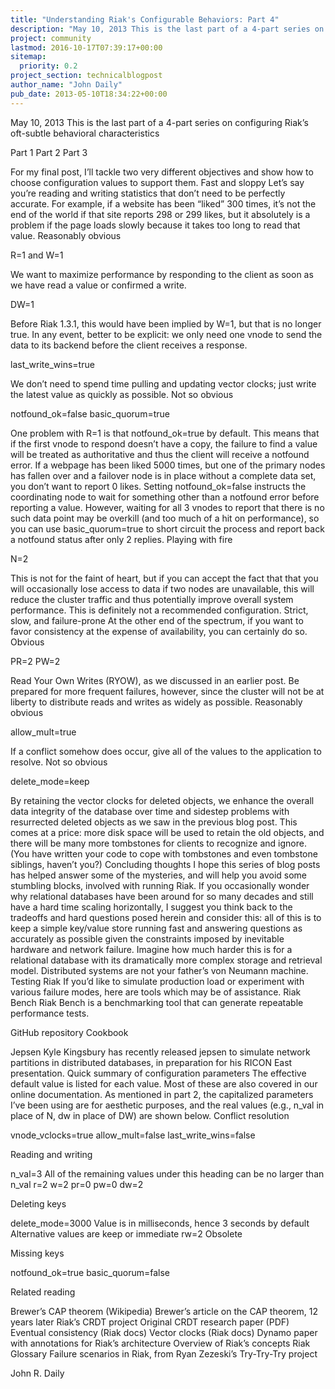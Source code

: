 ```yaml
---
title: "Understanding Riak's Configurable Behaviors: Part 4"
description: "May 10, 2013 This is the last part of a 4-part series on configuring Riak’s oft-subtle behavioral characteristics  	Part 1 	Part 2 	Part 3 For my final post, I’ll tackle two very different objectives and show how to choose configuration values to support them. Fast and sloppy Let’s sa"
project: community
lastmod: 2016-10-17T07:39:17+00:00
sitemap:
  priority: 0.2
project_section: technicalblogpost
author_name: "John Daily"
pub_date: 2013-05-10T18:34:22+00:00
---
```

May 10, 2013
This is the last part of a 4-part series on configuring Riak’s oft-subtle behavioral characteristics

Part 1
Part 2
Part 3

For my final post, I’ll tackle two very different objectives and show how to choose configuration values to support them.
Fast and sloppy
Let’s say you’re reading and writing statistics that don’t need to be perfectly accurate. For example, if a website has been “liked” 300 times, it’s not the end of the world if that site reports 298 or 299 likes, but it absolutely is a problem if the page loads slowly because it takes too long to read that value.
Reasonably obvious

R=1 and W=1

We want to maximize performance by responding to the client as soon as we have read a value or confirmed a write.

DW=1

Before Riak 1.3.1, this would have been implied by W=1, but that is no longer true. In any event, better to be explicit: we only need one vnode to send the data to its backend before the client receives a response.

last\_write\_wins=true

We don’t need to spend time pulling and updating vector clocks; just write the latest value as quickly as possible.
Not so obvious

notfound\_ok=false
basic\_quorum=true

One problem with R=1 is that notfound\_ok=true by default. This means that if the first vnode to respond doesn’t have a copy, the failure to find a value will be treated as authoritative and thus the client will receive a notfound error.
If a webpage has been liked 5000 times, but one of the primary nodes has fallen over and a failover node is in place without a complete data set, you don’t want to report 0 likes.
Setting notfound\_ok=false instructs the coordinating node to wait for something other than a notfound error before reporting a value.
However, waiting for all 3 vnodes to report that there is no such data point may be overkill (and too much of a hit on performance), so you can use basic\_quorum=true to short circuit the process and report back a notfound status after only 2 replies.
Playing with fire

N=2

This is not for the faint of heart, but if you can accept the fact that that you will occasionally lose access to data if two nodes are unavailable, this will reduce the cluster traffic and thus potentially improve overall system performance. This is definitely not a recommended configuration.
Strict, slow, and failure-prone
At the other end of the spectrum, if you want to favor consistency at the expense of availability, you can certainly do so.
Obvious

PR=2
PW=2

Read Your Own Writes (RYOW), as we discussed in an earlier post. Be prepared for more frequent failures, however, since the cluster will not be at liberty to distribute reads and writes as widely as possible.
Reasonably obvious

allow\_mult=true

If a conflict somehow does occur, give all of the values to the application to resolve.
Not so obvious

delete\_mode=keep

By retaining the vector clocks for deleted objects, we enhance the overall data integrity of the database over time and sidestep problems with resurrected deleted objects as we saw in the previous blog post.
This comes at a price: more disk space will be used to retain the old objects, and there will be many more tombstones for clients to recognize and ignore. (You have written your code to cope with tombstones and even tombstone siblings, haven’t you?)
Concluding thoughts
I hope this series of blog posts has helped answer some of the mysteries, and will help you avoid some stumbling blocks, involved with running Riak.
If you occasionally wonder why relational databases have been around for so many decades and still have a hard time scaling horizontally, I suggest you think back to the tradeoffs and hard questions posed herein and consider this: all of this is to keep a simple key/value store running fast and answering questions as accurately as possible given the constraints imposed by inevitable hardware and network failure.
Imagine how much harder this is for a relational database with its dramatically more complex storage and retrieval model.
Distributed systems are not your father’s von Neumann machine.
Testing Riak
If you’d like to simulate production load or experiment with various failure modes, here are tools which may be of assistance.
Riak Bench
Riak Bench is a benchmarking tool that can generate repeatable performance tests.

GitHub repository
Cookbook

Jepsen
Kyle Kingsbury has recently released jepsen to simulate network partitions in distributed databases, in preparation for his RICON East presentation.
Quick summary of configuration parameters
The effective default value is listed for each value. Most of these are also covered in our online documentation.
As mentioned in part 2, the capitalized parameters I’ve been using are for aesthetic purposes, and the real values (e.g., n\_val in place of N, dw in place of DW) are shown below.
Conflict resolution

vnode\_vclocks=true
allow\_mult=false
last\_write\_wins=false

Reading and writing

n\_val=3
All of the remaining values under this heading can be no larger than n\_val
r=2
w=2
pr=0
pw=0
dw=2

Deleting keys

delete\_mode=3000
Value is in milliseconds, hence 3 seconds by default
Alternative values are keep or immediate
rw=2
Obsolete

Missing keys

notfound\_ok=true
basic\_quorum=false

Related reading

Brewer’s CAP theorem (Wikipedia)
Brewer’s article on the CAP theorem, 12 years later
Riak’s CRDT project
Original CRDT research paper (PDF)
Eventual consistency (Riak docs)
Vector clocks (Riak docs)
Dynamo paper with annotations for Riak’s architecture
Overview of Riak’s concepts
Riak Glossary
Failure scenarios in Riak, from Ryan Zezeski’s Try-Try-Try project

John R. Daily
